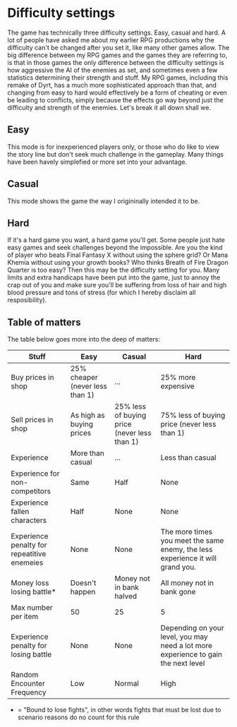 # Difficulty settings

The game has technically three difficulty settings. Easy, casual and hard. A lot of people have asked me about my earlier RPG productions why the difficulty can't be changed after you set it, like many other games allow.
The big difference between my RPG games and the games they are referring to, is that in those games the only difference between the difficulty settings is how aggressive the AI of the enemies as set, and sometimes even a few 
statistics determining their strength and stuff. My RPG games, including this remake of Dyrt, has a much more sophisticated approach than that, and changing from easy to hard would effectively be a form of cheating or even be 
leading to conflicts, simply because the effects go way beyond just the difficulty and strength of the enemies. Let's break it all down shall we.

## Easy

This mode is for inexperienced players only, or those who do like to view the story line but don't seek much challenge in the gameplay. Many things have been havely simplefied or more set into your advantage.

## Casual

This mode shows the game the way I origininally intended it to be.

## Hard

If it's a hard game you want, a hard game you'll get. Some people just hate easy games and seek challenges beyond the impossible. Are you the kind of player who beats Final Fantasy X without using the sphere grid? Or Mana Khemia 
without using your growth books? Who thinks Breath of Fire Dragon Quarter is too easy? Then this may be the difficulty setting for you. Many limits and extra handicaps have been put into the game, just to annoy the crap out of you 
and make sure you'll be suffering from loss of hair and high blood pressure and tons of stress (for which I hereby disclaim all resposibility).

## Table of matters

The table below goes more into the deep of matters:


Stuff | Easy | Casual | Hard
---|---|---|---
Buy prices in shop | 25% cheaper (never less than 1) | ... | 25% more expensive
Sell prices in shop | As high as buying prices | 25% less of buying price (never less than 1) | 75% less of buying price (never less than 1)
Experience | More than casual | ... | Less than casual
Experience for non-competitors | Same | Half | None
Experience fallen characters | Half | None | None
Experience penalty for repeatitive enemeies | None | None | The more times you meet the same enemy, the less experience it will grand you.
Money loss losing battle* | Doesn't happen | Money not in bank halved | All money not in bank gone
Max number per item | 50 | 25 | 5
Experience penalty for losing battle | None | None | Depending on your level, you may need a lot more experience to gain the next level
Random Encounter Frequency | Low | Normal | High




* = "Bound to lose fights", in other words fights that must be lost due to scenario reasons do no count for this rule
